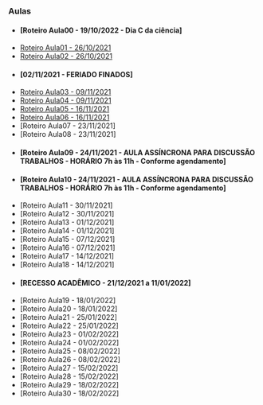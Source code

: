### Aulas
- #### [Roteiro Aula00 - 19/10/2022 - Dia C da ciência]
- [Roteiro Aula01 - 26/10/2021](aula01.md)
- [Roteiro Aula02 - 26/10/2021](aula02.md)
- #### [02/11/2021 - FERIADO FINADOS]
- [Roteiro Aula03 - 09/11/2021](aula03.md)
- [Roteiro Aula04 - 09/11/2021](aula04.md)
- [Roteiro Aula05 - 16/11/2021](aula05.md)
- [Roteiro Aula06 - 16/11/2021](aula06.md)
- [Roteiro Aula07 - 23/11/2021]
- [Roteiro Aula08 - 23/11/2021]
- #### [Roteiro Aula09 - 24/11/2021 - AULA ASSÍNCRONA PARA DISCUSSÃO TRABALHOS - HORÁRIO 7h às 11h - Conforme agendamento]
- #### [Roteiro Aula10 - 24/11/2021 - AULA ASSÍNCRONA PARA DISCUSSÃO TRABALHOS - HORÁRIO 7h às 11h - Conforme agendamento]
- [Roteiro Aula11 - 30/11/2021]
- [Roteiro Aula12 - 30/11/2021]
- [Roteiro Aula13 - 01/12/2021]
- [Roteiro Aula14 - 01/12/2021]
- [Roteiro Aula15 - 07/12/2021]
- [Roteiro Aula16 - 07/12/2021]
- [Roteiro Aula17 - 14/12/2021]
- [Roteiro Aula18 - 14/12/2021]
- #### [RECESSO ACADÊMICO - 21/12/2021 a 11/01/2022]
- [Roteiro Aula19 - 18/01/2022]
- [Roteiro Aula20 - 18/01/2022]
- [Roteiro Aula21 - 25/01/2022]
- [Roteiro Aula22 - 25/01/2022]
- [Roteiro Aula23 - 01/02/2022]
- [Roteiro Aula24 - 01/02/2022]
- [Roteiro Aula25 - 08/02/2022]
- [Roteiro Aula26 - 08/02/2022]
- [Roteiro Aula27 - 15/02/2022]
- [Roteiro Aula28 - 15/02/2022]
- [Roteiro Aula29 - 18/02/2022]
- [Roteiro Aula30 - 18/02/2022]
